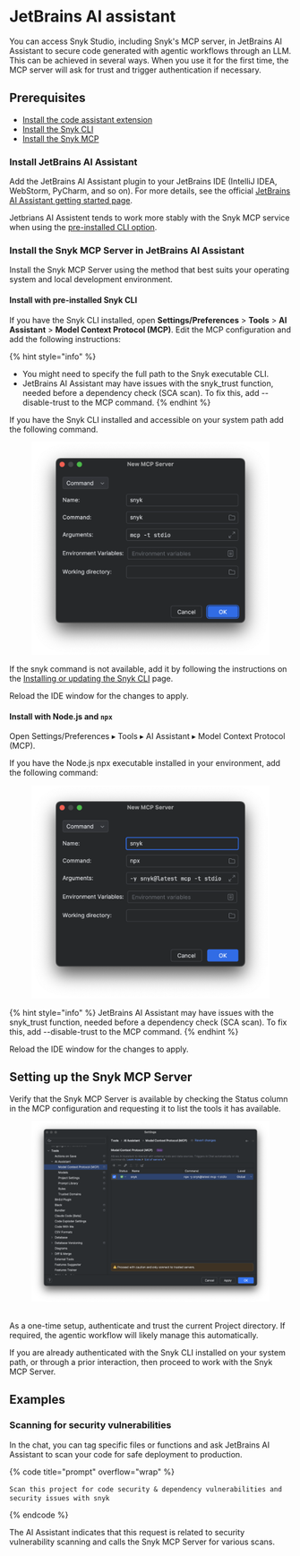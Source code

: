 # JetBrains AI assistant

You can access Snyk Studio, including Snyk's MCP server, in JetBrains AI Assistant to secure code generated with agentic workflows through an LLM. This can be achieved in several ways. When you use it for the first time, the MCP server will ask for trust and trigger authentication if necessary.

## Prerequisites

* [Install the code assistant extension](jetbrains-ai-assistant.md#install-jetbrains-ai-assistant)
* [Install the Snyk CLI](../../../developer-tools/snyk-cli/install-or-update-the-snyk-cli/)
* [Install the Snyk MCP](jetbrains-ai-assistant.md#install-the-snyk-mcp-server-in-jetbrains-ai-assistant)

### Install JetBrains AI Assistant

Add the JetBrains AI Assistant plugin to your JetBrains IDE (IntelliJ IDEA, WebStorm, PyCharm, and so on). For more details, see the official [JetBrains AI Assistant getting started page](https://www.jetbrains.com/help/ai-assistant/getting-started-with-ai-assistant.html).

Jetbrians AI Assistent tends to work more stably with the Snyk MCP service when using the [pre-installed CLI option](https://docs.google.com/document/d/1IfJ6dj6cEEvASoMKxg321IT3y2VkluP0juI_hHuDlJU/edit?tab=t.0#heading=h.nu8pk2tv8p88).

### Install the Snyk MCP Server in JetBrains AI Assistant

Install the Snyk MCP Server using the method that best suits your operating system and local development environment.

#### Install with pre-installed Snyk CLI

If you have the Snyk CLI installed, open **Settings/Preferences** > **Tools** > **AI Assistant** > **Model Context Protocol (MCP)**. Edit the MCP configuration and add the following instructions:

{% hint style="info" %}
* You might need to specify the full path to the Snyk executable CLI.
* JetBrains AI Assistant may have issues with the snyk\_trust function, needed before a dependency check (SCA scan). To fix this, add --disable-trust to the MCP command.
{% endhint %}

If you have the Snyk CLI installed and accessible on your system path add the following command.

<figure><img src="../../../.gitbook/assets/image2 (1).png" alt=""><figcaption></figcaption></figure>

If the snyk command is not available, add it by following the instructions on the [Installing or updating the Snyk CLI](../../../developer-tools/snyk-cli/install-or-update-the-snyk-cli/) page.

Reload the IDE window for the changes to apply.

#### Install with Node.js and `npx`

Open Settings/Preferences ▸ Tools ▸ AI Assistant ▸ Model Context Protocol (MCP).

If you have the Node.js npx executable installed in your environment, add the following command:

<figure><img src="../../../.gitbook/assets/image1 (1).png" alt=""><figcaption></figcaption></figure>

{% hint style="info" %}
JetBrains AI Assistant may have issues with the snyk\_trust function, needed before a dependency check (SCA scan). To fix this, add --disable-trust to the MCP command.
{% endhint %}

Reload the IDE window for the changes to apply.

## Setting up the Snyk MCP Server

Verify that the Snyk MCP Server is available by checking the Status column in the MCP configuration and requesting it to list the tools it has available.

<figure><img src="../../../.gitbook/assets/image3 (2).png" alt=""><figcaption></figcaption></figure>

\
As a one-time setup, authenticate and trust the current Project directory. If required, the agentic workflow will likely manage this automatically.

If you are already authenticated with the Snyk CLI installed on your system path, or through a prior interaction, then proceed to work with the Snyk MCP Server.

## Examples

### Scanning for security vulnerabilities

In the chat, you can tag specific files or functions and ask JetBrains AI Assistant to scan your code for safe deployment to production.

{% code title="prompt" overflow="wrap" %}
```
Scan this project for code security & dependency vulnerabilities and security issues with snyk
```
{% endcode %}

The AI Assistant indicates that this request is related to security vulnerability scanning and calls the Snyk MCP Server for various scans.


